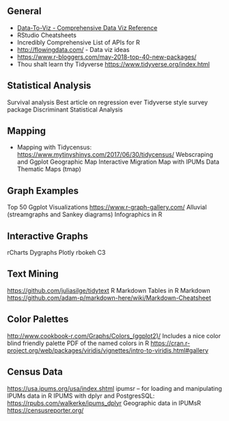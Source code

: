 ## General
* [Data-To-Viz - Comprehensive Data Viz Reference](https://www.data-to-viz.com)
* RStudio Cheatsheets 
* Incredibly Comprehensive List of APIs for R
* http://flowingdata.com/ - Data viz ideas
* https://www.r-bloggers.com/may-2018-top-40-new-packages/ 
* Thou shalt learn thy Tidyverse  https://www.tidyverse.org/index.html  

## Statistical Analysis
Survival analysis
Best article on regression ever
Tidyverse style survey package
Discriminant Statistical Analysis 

## Mapping
* Mapping with Tidycensus: https://www.mytinyshinys.com/2017/06/30/tidycensus/ 
Webscraping and Ggplot Geographic Map
Interactive Migration Map with IPUMs Data
Thematic Maps (tmap)

## Graph Examples
Top 50 Ggplot Visualizations 
https://www.r-graph-gallery.com/ 
Alluvial (streamgraphs and Sankey diagrams)
Infographics in R

## Interactive Graphs
rCharts
Dygraphs 
Plotly 
rbokeh
C3

## Text Mining
https://github.com/juliasilge/tidytext 
R Markdown
Tables in R Markdown
https://github.com/adam-p/markdown-here/wiki/Markdown-Cheatsheet 

## Color Palettes
http://www.cookbook-r.com/Graphs/Colors_(ggplot2)/ Includes a nice color blind friendly palette
PDF of the named colors in R
https://cran.r-project.org/web/packages/viridis/vignettes/intro-to-viridis.html#gallery 

## Census Data
https://usa.ipums.org/usa/index.shtml 
ipumsr – for loading and manipulating IPUMs data in R
IPUMS with dplyr and PostgresSQL: https://rpubs.com/walkerke/ipums_dplyr 
Geographic data in IPUMsR
https://censusreporter.org/
